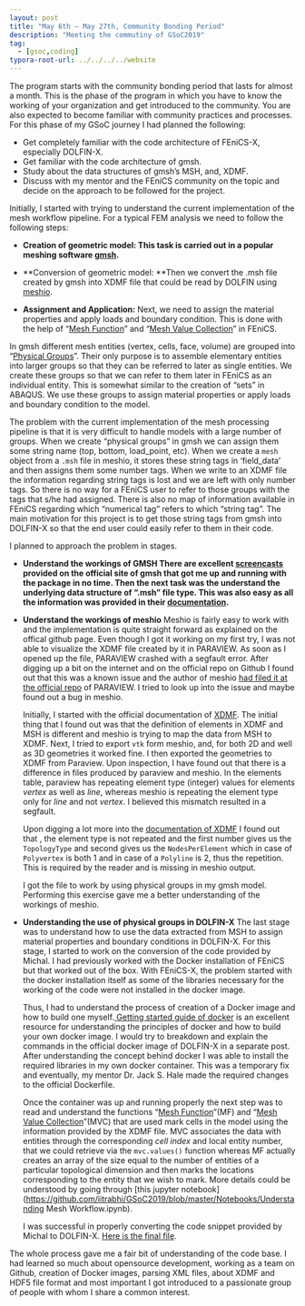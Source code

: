```yaml
---
layout: post
title: "May 6th – May 27th, Community Bonding Period"
description: "Meeting the commutiny of GSoC2019"
tag: 
  - [gsoc,coding]
typora-root-url: ../../../../website
---
```


The program starts with the community bonding period that lasts for almost a month. This is the phase of the program in which you have to know the working of your organization and get introduced to the community. You are also expected to become familiar with community practices and processes. For this phase of my GSoC journey I had planned the following:

- Get completely familiar with the code architecture of FEniCS-X, especially DOLFIN-X.
- Get familiar with the code architecture of gmsh.
- Study about the data structures of gmsh’s MSH, and, XDMF.
- Discuss with my mentor and the FEniCS community on the topic and decide on the approach to be followed for the project.

Initially, I started with trying to understand the current implementation of the mesh workflow pipeline. For a typical FEM analysis we need to follow the following steps:

- **Creation of geometric model:
  This task is carried out in a popular meshing software [gmsh](http://gmsh.info/).**
- **Conversion of geometric model:
  **Then we convert the .msh file created by gmsh into XDMF file that could be read by DOLFIN using [meshio](https://github.com/nschloe/meshio).

- **Assignment and Application:**
  Next, we need to assign the material properties and apply loads and boundary condition. This is done with the help of “[Mesh Function](https://fenicsproject.org/docs/dolfinx/dev/cpp/d0/d94/classdolfin_1_1MeshFunction.html)” and “[Mesh Value Collection](https://fenicsproject.org/docs/dolfinx/dev/cpp/d0/db6/classdolfin_1_1MeshValueCollection.html)” in FEniCS.

In gmsh different mesh entities (vertex, cells, face, volume) are grouped into “[Physical Groups](http://gmsh.info/doc/texinfo/gmsh.html#Geometry-module-1)”. Their only purpose is to assemble elementary entities into larger groups so that they can be referred to later as single entities. We create these groups so that we can refer to them later in FEniCS as an individual entity. This is somewhat similar to the creation of “sets” in ABAQUS. We use these groups to assign material properties or apply loads and boundary condition to the model.

The problem with the current implementation of the mesh processing pipeline is that it is very difficult to handle models with a large number of groups. When we create “physical groups” in gmsh we can assign them some string name (top, bottom, load_point, etc). When we create a `mesh` object from a `.msh` file in meshio, it stores these string tags in ‘field_data’ and then assigns them some number tags. When we write to an XDMF file the information regarding string tags is lost and we are left with only number tags. So there is no way for a FEniCS user to refer to those groups with the tags that s/he had assigned. There is also no map of information available in FEniCS regarding which “numerical tag” refers to which “string tag”. The main motivation for this project is to get those string tags from gmsh into DOLFIN-X so that the end user could easily refer to them in their code.

I planned to approach the problem in stages.

- **Understand the workings of GMSH
  There are excellent [screencasts](http://gmsh.info/screencasts/) provided on the official site of gmsh that got me up and running with the package in no time. Then the next task was the understand the underlying data structure of “.msh” file type. This was also easy as all the information was provided in their [documentation](http://gmsh.info/doc/texinfo/gmsh.html#MSH-file-format-1).**

- **Understand the workings of meshio**
  Meshio is fairly easy to work with and the implementation is quite straight forward as explained on the offical github page. Even though I got it working on my first try, I was not able to visualize the XDMF file created by it in PARAVIEW. As soon as I opened up the file, PARAVIEW crashed with a segfault error. After digging up a bit on the internet and on the official repo on Github I found out that this was a known issue and the author of meshio [had filed it at the official repo](https://gitlab.kitware.com/paraview/paraview/issues/17945) of PARAVIEW. I tried to look up into the issue and maybe found out a bug in meshio.

  Initially, I started with the official documentation of [XDMF](http://www.xdmf.org/index.php/XDMF_Model_and_Format). The initial thing that I found out was that the definition of elements in XDMF and MSH is different and meshio is trying to map the data from MSH to XDMF. Next,  I tried to export `vtk` form meshio, and, for both 2D and well as 3D geometries it worked fine. I then exported the geometries to XDMF from Paraview. Upon inspection, I have found out that there is a difference in files produced by paraview and meshio. In the elements table, paraview has repeating element type (integer) values for elements *vertex* as well as *line*, whereas meshio is repeating the element type only for *line* and not *vertex*. I believed this mismatch resulted in a segfault.

  Upon digging a lot more into the [documentation of XDMF](http://www.xdmf.org/index.php/XDMF_Model_and_Format#XML_Element_.28Xdmf_ClassName.29_and_Default_XML_Attributes) I found out that , the element type is not repeated and the first number gives us the `TopologyType` and second gives us the `NodesPerElement` which in case of `Polyvertex` is both 1 and in case of a `Polyline` is 2, thus the repetition. This is required by the reader and is missing in meshio output.

  I got the file to work by using physical groups in my gmsh model. Performing this exercise gave me a better understanding of the workings of meshio.

- **Understanding the use of physical groups in DOLFIN-X**
  The last stage was to understand how to use the data extracted from MSH to assign material properties and boundary conditions in DOLFIN-X. For this stage, I started to work on the conversion of the code provided by Michal. I had previously worked with the Docker installation of FEniCS but that worked out of the box. With FEniCS-X, the problem started with the docker installation itself as some of the libraries necessary for the working of the code were not installed in the docker image.

  Thus, I had to understand the process of creation of a Docker image and how to build one myself.[ Getting started guide of docker](https://docs.docker.com/get-started/) is an excellent resource for understanding the principles of docker and how to build your own docker image. I would try to breakdown and explain the commands in the official docker image of DOLFIN-X in a separate post.  After understanding the concept behind docker I was able to install the required libraries in my own docker container. This was a temporary fix and eventually, my mentor Dr. Jack S. Hale made the required changes to the official Dockerfile.

  Once the container was up and running properly the next step was to read and understand the functions “[Mesh Function](https://fenicsproject.org/docs/dolfinx/dev/cpp/d0/d94/classdolfin_1_1MeshFunction.html)”(MF) and “[Mesh Value Collection](https://fenicsproject.org/docs/dolfinx/dev/cpp/d0/db6/classdolfin_1_1MeshValueCollection.html)”(MVC) that are used mark cells in the model using the information provided by the XDMF file. MVC associates the data with  entities through the corresponding *cell index* and local entity number, that we could retrieve via the `mvc.values()` function whereas MF actually creates an array of the size equal to the number of entities of a particular topological dimension and then marks the locations corresponding to the entity that we wish to mark. More details could be understood by going through [this jupyter notebook](https://github.com/iitrabhi/GSoC2019/blob/master/Notebooks/Understanding Mesh Workflow.ipynb).

  I was successful in properly converting the code snippet provided by Michal to DOLFIN-X. [Here is the final file](https://github.com/iitrabhi/GSoC2019/tree/master/Scripts/python).

The whole process gave me a fair bit of understanding of the code base. I had learned so much about opensource development, working as a team on Github, creation of Docker images, parsing XML files, about XDMF and HDF5 file format and most important I got introduced to a passionate group of people with whom I share a common interest.
